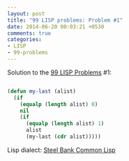 ```yaml
---
layout: post
title: "99 LISP problems: Problem #1"
date: 2014-06-20 00:03:21 +0530
comments: true
categories: 
- LISP
- 99-problems
---
```


Solution to the [99 LISP Problems][99prob] #1:


```cl

(defun my-last (alist)
  (if
    (equalp (length alist) 0)
    nil
    (if
      (equalp (length alist) 1)
      alist
      (my-last (cdr alist)))))

```


Lisp dialect: [Steel Bank Common Lisp][sbcl]

<!--links-->
[99prob]: http://www.ic.unicamp.br/~meidanis/courses/mc336/2006s2/funcional/L-99_Ninety-Nine_Lisp_Problems.html
[sbcl]: http://www.sbcl.org/
